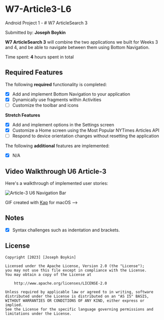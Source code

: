 # W7-Article3-L6
Android Project 1 - # W7 ArticleSearch 3

Submitted by: **Joseph Boykin**

**W7 ArticleSearch 3** will combine the two applications we built for Weeks 3 and 4, and be able to navigate between them using Bottom Navigation.

Time spent: **4** hours spent in total

## Required Features

The following **required** functionality is completed:

- [x] Add and implement Bottom Navigation to your application
- [x] Dynamically use fragments within Activities
- [ ] Customize the toolbar and icons

**Stretch Features**
- [x] Add and implement options in the Settings screen
- [x] Customize a Home screen using the Most Popular NYTimes Articles API
- [ ] Respond to device orientation changes without resetting the application

The following **additional** features are implemented:
* [x] N/A
	
## Video Walkthrough U6 Article-3
Here's a walkthrough of implemented user stories:

<img src='https://github.com/joeboykin/W7-U6-Article3/blob/6fb49ceda59cb5d57c1afe7298a7d5171e9de8b9/NavigationBar%20U6.gif' title='Article-3 U6 Navigation Bar' width='' alt='Article-3 U6 Navigation Bar'/>

<!-- Replace this with whatever GIF tool you used! -->
GIF created with [Kap](https://getkap.co/) for macOS -->

## Notes
- [x] Syntax challenges such as indentation and brackets.

## License
    Copyright [2023] [Joseph Boykin]

    Licensed under the Apache License, Version 2.0 (the "License");
    you may not use this file except in compliance with the License.
    You may obtain a copy of the License at

        http://www.apache.org/licenses/LICENSE-2.0

    Unless required by applicable law or agreed to in writing, software
    distributed under the License is distributed on an "AS IS" BASIS,
    WITHOUT WARRANTIES OR CONDITIONS OF ANY KIND, either express or implied.
    See the License for the specific language governing permissions and
    limitations under the License.

